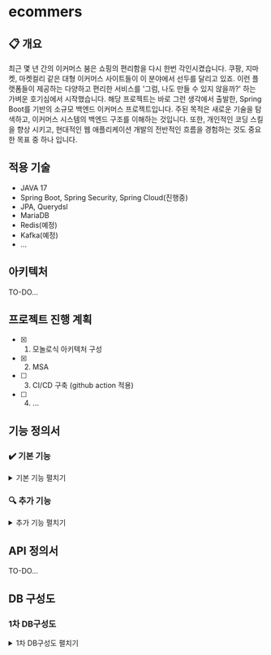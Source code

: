 # ecommers

## 📋 개요
최근 몇 년 간의 이커머스 붐은 쇼핑의 편리함을 다시 한번 각인시켰습니다. 쿠팡, 지마켓, 마켓컬리 같은 대형 이커머스 사이트들이 이 분야에서 선두를 달리고 있죠. 이런 플랫폼들이 제공하는 다양하고 편리한 서비스를 '그럼, 나도 만들 수 있지 않을까?' 하는 가벼운 호기심에서 시작했습니다. 해당 프로젝트는 바로 그런 생각에서 출발한, Spring Boot를 기반의 소규모 백엔드 이커머스 프로젝트입니다. 주된 목적은 새로운 기술을 탐색하고, 이커머스 시스템의 백엔드 구조를 이해하는 것입니다. 또한, 개인적인 코딩 스킬을 향상 시키고, 현대적인 웹 애플리케이션 개발의 전반적인 흐름을 경험하는 것도 중요한 목표 중 하나 입니다.


## 적용 기술
- JAVA 17
- Spring Boot, Spring Security, Spring Cloud(진행중)
- JPA, Querydsl
- MariaDB
- Redis(예정)
- Kafka(예정)
- ...


## 아키텍처
TO-DO...


## 프로젝트 진행 계획
- [x] 1. 모놀로식 아키텍처 구성
- [x] 2. MSA
- [ ] 3. CI/CD 구축 (github action 적용)
- [ ] 4. ...


## 기능 정의서

### ✔️ 기본 기능
<details>
<summary>기본 기능 펼치기</summary>
<div markdown="1">
</br>

***회원***
- [x] 회원 가입
- [x] 로그인
- [x] 내 정보 조회

***상품(공통)***
- [x] 상품 조회
- [x] 상품 목록 검색
- [x] 전체 카테고리 조회

***상품(리셀러)***
- [x] 상품 등록
- [x] 상품 수정
- [x] 상품 삭제

***상품(관리자)***
- [ ] 카테고리 등록

***주문***
- [x] 주문하기
- [x] 주문 목록 조회
- [x] 주문 상세 조회

</br>

</div>
</details>

### 🔍 추가 기능
<details>
<summary>추가 기능 펼치기</summary>
<div markdown="1">
</br>

- [ ] 할인 쿠폰
- [ ] 상품 조회 고도화 > 고객에 따른 최고 할인 금액으로 표시(쿠폰 적용가 또는 프로모션 가격 등)
- [ ] 제품 검색(Elastic Search 적용)
- [ ] 제품 통계 및 분석
- [ ] 이벤트 및 경품 추첨(대량 트래픽 처리)
- [ ] ...

</br>
</div>
</details>


## API 정의서
TO-DO...


## DB 구성도

### 1차 DB구성도

<details>
<summary>1차 DB구성도 펼치기</summary>
<div markdown="1">
</br>
<p align="center">
  <img src="https://github.com/KYUSUNG-KIM/ecommers/assets/37990443/8abc5773-2e94-4b8a-9366-75705519e3de">
</p>

</br>
</div>
</details>
